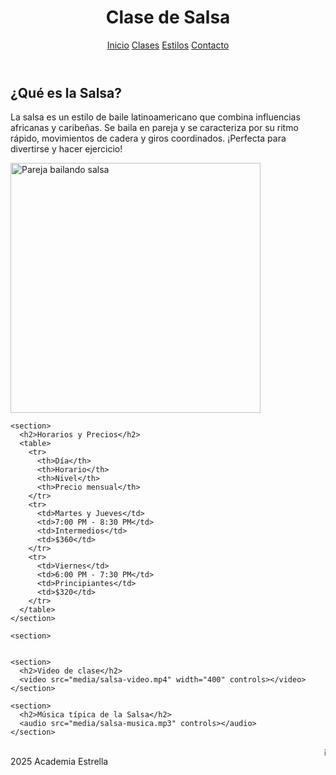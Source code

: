 <html lang="es">
<head>
  <meta charset="UTF-8">
  <link rel="stylesheet" href="css/estilos.css">
</head>
<body>
  <header>
    <h1>Clase de Salsa</h1>
    <nav>
      <a href="https://nevarez007.github.io/Danza/index.html">Inicio</a>
      <a href="https://nevarez007.github.io/clase/">Clases</a>
      <a href="https://nevarez007.github.io/Informaci-n/">Estilos</a>
      <a href="https://nevarez007.github.io/contacto/">Contacto</a>
    </nav>
  </header>

  <main>
    <section>
      <h2>¿Qué es la Salsa?</h2>
      <p>La salsa es un estilo de baile latinoamericano que combina influencias africanas y caribeñas. Se baila en pareja y se caracteriza por su ritmo rápido, movimientos de cadera y giros coordinados. ¡Perfecta para divertirse y hacer ejercicio!</p>
      <img src="media/salsa.jpg" alt="Pareja bailando salsa" width="400">
    </section>

    <section>
      <h2>Horarios y Precios</h2>
      <table>
        <tr>
          <th>Día</th>
          <th>Horario</th>
          <th>Nivel</th>
          <th>Precio mensual</th>
        </tr>
        <tr>
          <td>Martes y Jueves</td>
          <td>7:00 PM - 8:30 PM</td>
          <td>Intermedios</td>
          <td>$360</td>
        </tr>
        <tr>
          <td>Viernes</td>
          <td>6:00 PM - 7:30 PM</td>
          <td>Principiantes</td>
          <td>$320</td>
        </tr>
      </table>
    </section>

    <section>


    <section>
      <h2>Video de clase</h2>
      <video src="media/salsa-video.mp4" width="400" controls></video>
    </section>

    <section>
      <h2>Música típica de la Salsa</h2>
      <audio src="media/salsa-musica.mp3" controls></audio>
    </section>
  </main>

  <footer>
    <marquee>¡Siente el sabor caribeño y diviértete bailando Salsa!</marquee>
     2025 Academia Estrella
  </footer>
</body>
</html>
